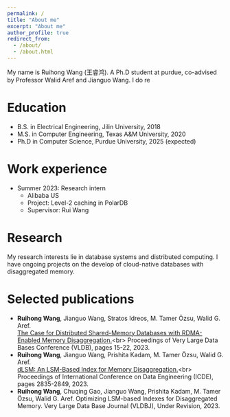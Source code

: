 ```yaml
---
permalink: /
title: "About me"
excerpt: "About me"
author_profile: true
redirect_from: 
  - /about/
  - /about.html
---
```


My name is Ruihong Wang (王睿鸿). A Ph.D student at purdue, co-advised by Professor Walid Aref and Jianguo Wang. I do re


Education
=====
* B.S. in Electrical Engineering, Jilin University, 2018
* M.S. in Computer Engineering, Texas A&M University, 2020
* Ph.D in Computer Science, Purdue University, 2025 (expected)

Work experience
=====
* Summer 2023: Research intern
  * Alibaba US
  * Project: Level-2 caching in PolarDB
  * Supervisor: Rui Wang
    
Research
=====
My research interests lie in database systems and distributed computing. I have ongoing projects on the develop of cloud-native databases with disaggregated memory.

Selected publications
=====
* **Ruihong Wang**, Jianguo Wang, Stratos Idreos, M. Tamer Özsu, Walid G. Aref.<br> 
[The Case for Distributed Shared-Memory Databases with RDMA-Enabled Memory Disaggregation.]([https://link-url-here.org](https://www.vldb.org/pvldb/vol16/p15-wang.pdf))<br> 
Proceedings of Very Large Data Bases Conference (VLDB), pages 15-22, 2023.
* **Ruihong Wang**, Jianguo Wang, Prishita Kadam, M. Tamer Özsu, Walid G. Aref.<br> 
[dLSM: An LSM-Based Index for Memory Disaggregation.]([https://link-url-here.org](https://ieeexplore.ieee.org/document/10184823))<br> 
Proceedings of International Conference on Data Engineering (ICDE), pages 2835-2849, 2023.
* **Ruihong Wang**, Chuqing Gao, Jianguo Wang, Prishita Kadam, M. Tamer Özsu, Walid G. Aref.
Optimizing LSM-based Indexes for Disaggregated Memory.
Very Large Data Base Journal (VLDBJ), Under Revision, 2023.
